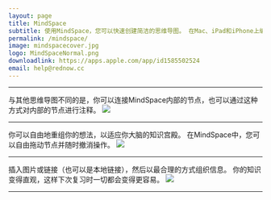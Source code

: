 ```yaml
---
layout: page
title: MindSpace
subtitle: 使用MindSpace，您可以快速创建简洁的思维导图。 在Mac、iPad和iPhone上编辑它们，并随时导出图像或PDF以在学习和工作中共享。
permalink: /mindspace/
image: mindspacecover.jpg
logo: MindSpaceNormal.png
downloadlink: https://apps.apple.com/app/id1585502524
email: help@rednow.cc
---
```


***

与其他思维导图不同的是，你可以连接MindSpace内部的节点，也可以通过这种方式对内部的节点进行注释。
![]({{site.baseurl}}/images/screenshots4.jpg)

***

你可以自由地重组你的想法，以适应你大脑的知识宫殿。 在MindSpace中，您可以自由拖动节点并随时撤消操作。
![]({{site.baseurl}}/images/screenshots1.jpg)

***

插入图片或链接（也可以是本地链接），然后以最合理的方式组织信息。 你的知识变得直观，这样下次复习时一切都会变得更容易。
![]({{site.baseurl}}/images/screenshots5.jpg)

***